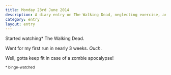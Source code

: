 ```yaml
---
title: Monday 23rd June 2014
description: A diary entry on The Walking Dead, neglecting exercise, and out-running zombie hordes
category: entry
layout: entry
---
```


Started watching* The Walking Dead.

Went for my first run in nearly 3 weeks. *Ouch*.

Well, gotta keep fit in case of a zombie apocalypse!

<small>* binge-watched</small>

